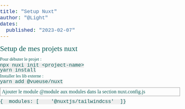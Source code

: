```yaml
---
title: "Setup Nuxt"
author: "@Light"
dates:
  published: "2023-02-07"
---
```


# Setup de mes projets nuxt

- Pour débuter le projet :

```shell
npx nuxi init <project-name>
```

```shell
yarn install
```

- Installer les lib externe :

```shell
yarn add @vueuse/nuxt
```

Ajouter le module @module aux modules dans la section nuxt.config.js

```shell
{  modules: [    '@nuxtjs/tailwindcss'  ]}
```

<style>
html, body, div, span, applet, object, iframe,
h1, h2, h3, h4, h5, h6, p, blockquote, pre,
a, abbr, acronym, address, big, cite, code,
del, dfn, em, img, ins, kbd, q, s, samp,
small, strike, strong, sub, sup, tt, var,
b, u, i, center,
dl, dt, dd, ol, ul, li,
fieldset, form, label, legend,
table, caption, tbody, tfoot, thead, tr, th, td,
article, aside, canvas, details, embed, 
figure, figcaption, footer, header, hgroup, 
menu, nav, output, ruby, section, summary,
time, mark, audio, video {
	margin: 0;
	padding: 0;
	border: 0;
	font-size: 100%;
	font: inherit;
	vertical-align: baseline;
  color: #0f5e59;
}
h1{
  margin-bottom:12px;
  font-size: 1.5rem;
}
code{
  background-color: #eee;
border-radius: 3px;
font-family: courier, monospace;
padding: 0 3px;
}
p{
margin: 10px 0;
padding: 5px;
border: 1px solid #999;
}
ul
{
  color: #15141aff;
font-size: 0.9rem;
line-height: 1.5;
}
li{
  list-style-type: circle;
}
/* HTML5 display-role reset for older browsers */
article, aside, details, figcaption, figure, 
footer, header, hgroup, menu, nav, section {
	display: block;
}
body {
	line-height: 1;
}
ol, ul {
	list-style: none;
}
blockquote, q {
	quotes: none;
}
blockquote:before, blockquote:after,
q:before, q:after {
	content: '';
	content: none;
}
table {
	border-collapse: collapse;
	border-spacing: 0;
}
</style>
